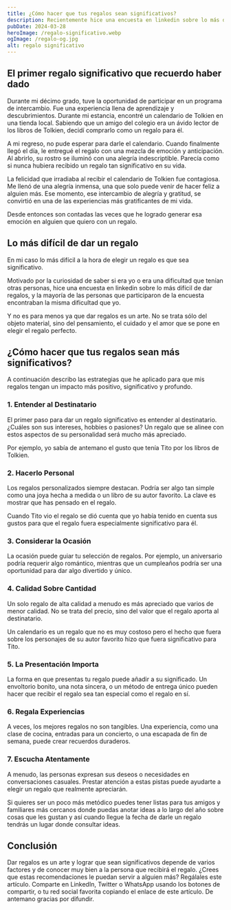 ```yaml
---
title: ¿Cómo hacer que tus regalos sean significativos?
description: Recientemente hice una encuesta en linkedin sobre lo más difícil de dar regalos, y para la mayoría de las personas que participaron en la encuesta lo que les resultaba más difícil era lograr que el regalo fuera significativo. Esto me ha servido cómo motivación para pensar un poco en el tema y darles lo que en mi opinión són las consideraciones más importantes para lograr que un regalo sea significativo.
pubDate: 2024-03-28
heroImage: /regalo-significativo.webp
ogImage: /regalo-og.jpg
alt: regalo significativo
---
```

## El primer regalo significativo que recuerdo haber dado
Durante mi décimo grado, tuve la oportunidad de participar en un programa de intercambio. Fue una experiencia llena de aprendizaje y descubrimientos. Durante mi estancia, encontré un calendario de Tolkien en una tienda local. Sabiendo que un amigo del colegio era un ávido lector de los libros de Tolkien, decidí comprarlo como un regalo para él.

A mi regreso, no pude esperar para darle el calendario. Cuando finalmente llegó el día, le entregué el regalo con una mezcla de emoción y anticipación. Al abrirlo, su rostro se iluminó con una alegría indescriptible. Parecía como si nunca hubiera recibido un regalo tan significativo en su vida.

La felicidad que irradiaba al recibir el calendario de Tolkien fue contagiosa. Me llenó de una alegría inmensa, una que solo puede venir de hacer feliz a alguien más. Ese momento, ese intercambio de alegría y gratitud, se convirtió en una de las experiencias más gratificantes de mi vida.

Desde entonces son contadas las veces que he logrado generar esa emoción en alguien que quiero con un regalo.

## Lo más difícil de dar un regalo
En mi caso lo más difícil a la hora de elegir un regalo es que sea significativo.

Motivado por la curiosidad de saber si era yo o era una dificultad que tenían otras personas, hice una encuesta en linkedin sobre lo más difícil de dar regalos, y la mayoría de las personas que participaron de la encuesta encontraban la misma dificultad que yo.

Y no es para menos ya que dar regalos es un arte. No se trata sólo del objeto material, sino del pensamiento, el cuidado y el amor que se pone en elegir el regalo perfecto.

## ¿Cómo hacer que tus regalos sean más significativos?
A continuación describo las estrategias que he aplicado para que mis regalos tengan un impacto más positivo, significativo y profundo.

### 1. Entender al Destinatario
El primer paso para dar un regalo significativo es entender al destinatario. ¿Cuáles son sus intereses, hobbies o pasiones? Un regalo que se alinee con estos aspectos de su personalidad será mucho más apreciado. 

Por ejemplo, yo sabía de antemano el gusto que tenía Tito por los libros de Tolkien.

### 2. Hacerlo Personal
Los regalos personalizados siempre destacan. Podría ser algo tan simple como una joya hecha a medida o un libro de su autor favorito. La clave es mostrar que has pensado en el regalo.

Cuando Tito vio el regalo se dió cuenta que yo había tenido en cuenta sus gustos para que el regalo fuera especialmente significativo para él.

### 3. Considerar la Ocasión
La ocasión puede guiar tu selección de regalos. Por ejemplo, un aniversario podría requerir algo romántico, mientras que un cumpleaños podría ser una oportunidad para dar algo divertido y único.

### 4. Calidad Sobre Cantidad
Un solo regalo de alta calidad a menudo es más apreciado que varios de menor calidad. No se trata del precio, sino del valor que el regalo aporta al destinatario.

Un calendario es un regalo que no es muy costoso pero el hecho que fuera sobre los personajes de su autor favorito hizo que fuera significativo para Tito. 

### 5. La Presentación Importa
La forma en que presentas tu regalo puede añadir a su significado. Un envoltorio bonito, una nota sincera, o un método de entrega único pueden hacer que recibir el regalo sea tan especial como el regalo en sí.

### 6. Regala Experiencias
A veces, los mejores regalos no son tangibles. Una experiencia, como una clase de cocina, entradas para un concierto, o una escapada de fin de semana, puede crear recuerdos duraderos.

### 7. Escucha Atentamente
A menudo, las personas expresan sus deseos o necesidades en conversaciones casuales. Prestar atención a estas pistas puede ayudarte a elegir un regalo que realmente apreciarán.

Si quieres ser un poco más metódico puedes tener listas para tus amigos y familiares más cercanos donde puedas anotar ideas a lo largo del año sobre cosas que les gustan y así cuando llegue la fecha de darle un regalo tendrás un lugar donde consultar ideas.

## Conclusión

Dar regalos es un arte y lograr que sean significativos depende de varios factores y de conocer muy bien a la persona que recibirá el regalo. ¿Crees que estas recomendaciones le puedan servir a alguien más? Regálales este artículo. Comparte en LinkedIn, Twitter o WhatsApp usando los botones de compartir, o tu red social favorita copiando el enlace de este artículo. De antemano gracias por difundir.
